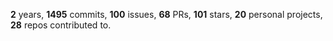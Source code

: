 **2** years, **1495** commits, **100** issues, **68** PRs, **101** stars, **20** personal projects, **28** repos contributed to.
